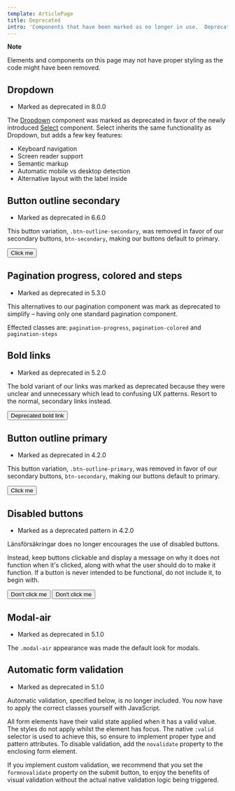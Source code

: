 ```yaml
---
template: ArticlePage
title: Deprecated
intro: 'Components that have been marked as no longer in use.  Deprecation can happen because of changes to our UX principles, the scope of LFDS, or when a component has been replaced by a superior alternative.'
---
```


<div class="Callout"><strong class="Callout__title">Note</strong><p class="Callout__text">Elements and components on this page may not have proper styling as the code might have been removed.</p></div>

## Dropdown

- Marked as deprecated in 8.0.0

The [Dropdown](components/web/forms/dropdown) component was marked as deprecated in favor of the newly introduced [Select](components/web/forms/select) component. Select inherits the same functionality as Dropdown, but adds a few key features:

- Keyboard navigation
- Screen reader support
- Semantic markup
- Automatic mobile vs desktop detection
- Alternative layout with the label inside

## Button outline secondary

- Marked as deprecated in 6.6.0

This button variation, `.btn-outline-secondary`, was removed in favor of our secondary buttons, `btn-secondary`, making our buttons default to primary.

<Lfuiwrapper>
<button class="btn btn-outline-secondary">Click me</button>
</Lfuiwrapper>

## Pagination progress, colored and steps

- Marked as deprecated in 5.3.0

This alternatives to our pagination component was mark as deprecated to simplify – having only one standard pagination component.

Effected classes are: `pagination-progress`, `pagination-colored` and
`pagination-steps`

## Bold links

- Marked as deprecated in 5.2.0

The bold variant of our links was marked as deprecated because they were unclear and unnecessary which lead to confusing UX patterns. Resort to the normal, secondary links instead.

<Lfuiwrapper>
<button type="button" class="btn btn-link-bold" tabindex="-1">Deprecated bold link</button>
</Lfuiwrapper>

## Button outline primary

- Marked as deprecated in 4.2.0

This button variation, `.btn-outline-primary`, was removed in favor of our secondary buttons, `btn-secondary`, making our buttons default to primary.

<Lfuiwrapper>
<button class="btn btn-outline-primary">Click me</button>
</Lfuiwrapper>

## Disabled buttons

- Marked as a deprecated pattern in 4.2.0

Länsförsäkringar does no longer encourages the use of disabled buttons.

Instead, keep buttons clickable and display a message on why it does not function when it's clicked, along with what the user should do to make it function. If a button is never intended to be functional, do not include it, to begin with.

<Lfuiwrapper>
<button class="btn btn-primary disabled">Don't click me</button>
<button class="btn btn-outline-secondary disabled">Don't click me</button>
</Lfuiwrapper>

## Modal-air

- Marked as deprecated in 5.1.0

The `.modal-air` appearance was made the default look for modals.

## Automatic form validation

- Marked as deprecated in 5.1.0

Automatic validation, specified below, is no longer included. You now have to apply the correct classes yourself with JavaScript.

All form elements have their valid state applied when it has a valid value. The styles do not apply whilst the element has focus. The native `:valid` selector is used to achieve this, so ensure to implement proper type and pattern attributes. To disable validation, add the `novalidate` property to the enclosing form element.

If you implement custom validation, we recommend that you set the `formnovalidate` property on the submit button, to enjoy the benefits of visual validation without the actual native validation logic being triggered.
